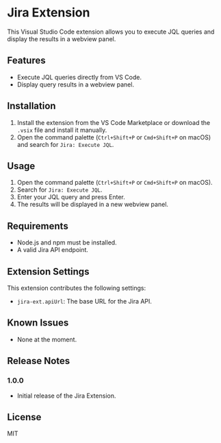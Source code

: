 # Jira Extension

This Visual Studio Code extension allows you to execute JQL queries and display the results in a webview panel.

## Features

- Execute JQL queries directly from VS Code.
- Display query results in a webview panel.

## Installation

1. Install the extension from the VS Code Marketplace or download the `.vsix` file and install it manually.
2. Open the command palette (`Ctrl+Shift+P` or `Cmd+Shift+P` on macOS) and search for `Jira: Execute JQL`.

## Usage

1. Open the command palette (`Ctrl+Shift+P` or `Cmd+Shift+P` on macOS).
2. Search for `Jira: Execute JQL`.
3. Enter your JQL query and press Enter.
4. The results will be displayed in a new webview panel.

## Requirements

- Node.js and npm must be installed.
- A valid Jira API endpoint.

## Extension Settings

This extension contributes the following settings:

- `jira-ext.apiUrl`: The base URL for the Jira API.

## Known Issues

- None at the moment.

## Release Notes

### 1.0.0

- Initial release of the Jira Extension.

## License

MIT